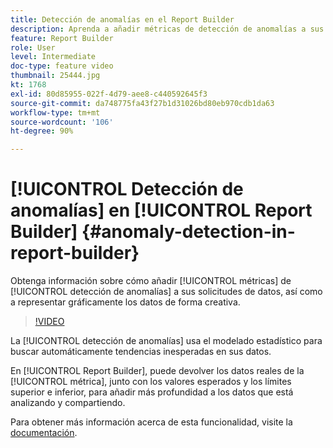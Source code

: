 ```yaml
---
title: Detección de anomalías en el Report Builder
description: Aprenda a añadir métricas de detección de anomalías a sus solicitudes de datos, así como a representar gráficamente los datos de forma creativa.
feature: Report Builder
role: User
level: Intermediate
doc-type: feature video
thumbnail: 25444.jpg
kt: 1768
exl-id: 80d85955-022f-4d79-aee8-c440592645f3
source-git-commit: da748775fa43f27b1d31026bd80eb970cdb1da63
workflow-type: tm+mt
source-wordcount: '106'
ht-degree: 90%

---
```


# [!UICONTROL Detección de anomalías] en [!UICONTROL Report Builder] {#anomaly-detection-in-report-builder}

Obtenga información sobre cómo añadir [!UICONTROL métricas] de [!UICONTROL detección de anomalías] a sus solicitudes de datos, así como a representar gráficamente los datos de forma creativa.

>[!VIDEO](https://video.tv.adobe.com/v/23543/?quality=12)

La [!UICONTROL detección de anomalías] usa el modelado estadístico para buscar automáticamente tendencias inesperadas en sus datos.

En [!UICONTROL Report Builder], puede devolver los datos reales de la [!UICONTROL métrica], junto con los valores esperados y los límites superior e inferior, para añadir más profundidad a los datos que está analizando y compartiendo.

Para obtener más información acerca de esta funcionalidad, visite la [documentación](https://experienceleague.adobe.com/docs/analytics/analyze/analysis-workspace/virtual-analyst/anomaly-detection/statistics-anomaly-detection.html?lang=es).
